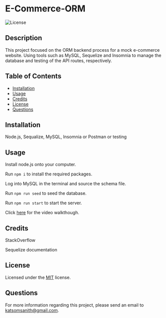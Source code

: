 # E-Commerce-ORM

  ![License](https://img.shields.io/badge/License-MIT-green)

  ## Description

  This project focused on the ORM backend process for a mock e-commerce website. Using tools such as MySQL, Sequelize and Insomnia to manage the database and testing of the API routes, respectively.

  ## Table of Contents
  
  - [Installation](#installation)
  - [Usage](#usage)
  - [Credits](#credits)
  - [License](#license)
  - [Questions](#questions)

  ## Installation

  Node.js, Sequalize, MySQL, Insomnia or Postman or testing

  ## Usage
  
  Install node.js onto your computer.
  
  Run `npm i` to install the required packages.
  
  Log into MySQL in the terminal and source the schema file.
  
  Run `npm run seed` to seed the database.
  
  Run `npm run start` to start the server.
  
  
  Click [here](https://youtu.be/AVJC66WbIu0) for the video walkthough. 
  

  ## Credits

  StackOverflow
  
  Sequelize documentation

  ## License

  Licensed under the [MIT](https://opensource.org/licenses/MIT) license.

  ## Questions

  For more information regarding this project, please send an email to katsomsanith@gmail.com.

